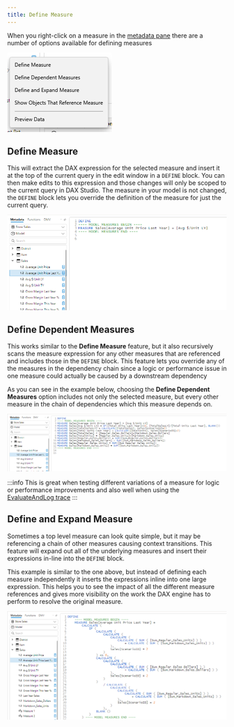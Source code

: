 ```yaml
---
title: Define Measure
---
```


When you right-click on a measure in the [metadata pane](./metadata-panes) there are a number of options available for defining measures

![](./define-measure.png)

## Define Measure
This will extract the DAX expression for the selected measure and insert it at the top of the current query in the edit window in a `DEFINE` block. You can then make edits to this expression and those changes will only be scoped to the current query in DAX Studio. The measure in your model is not changed, the `DEFINE` block lets you override the definition of the measure for just the current query. 

![](./define-measure-example.png)

## Define Dependent Measures
This works similar to the **Define Measure** feature, but it also recursively scans the measure expression for any other measures that are referenced and includes those in the `DEFINE` block. This feature lets you override any of the measures in the dependency chain since a logic or performance issue in one measure could actually be caused by a downstream dependency

As you can see in the example below, choosing the **Define Dependent Measures** option includes not only the selected measure, but every other measure in the chain of dependencies which this measure depends on.

![](./define-dependent-measure-example.png)

:::info
This is great when testing different variations of a measure for logic or performance improvements and also well when using the [EvaluateAndLog trace](./traces/evaluateandlog-trace)
:::

## Define and Expand Measure
Sometimes a top level measure can look quite simple, but it may be referencing a chain of other measures causing context transitions. This feature will expand out all of the underlying measures and insert their expressions in-line into the `DEFINE` block. 

This example is similar to the one above, but instead of defining each measure independently it inserts the expressions inline into one large expression. This helps you to see the impact of all the different measure references and gives more visibility on the work the DAX engine has to perform to resolve the original measure.

![](./define-and-expand-example.png)